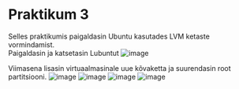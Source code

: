 # Praktikum 3
Selles praktikumis paigaldasin Ubuntu kasutades LVM ketaste vormindamist.                                                                                                   
Paigaldasin ja katsetasin Lubuntut
![image](https://github.com/DanielErikKiuru/OPsys/assets/146202163/4a640fe7-88a6-490b-93b2-a882129305d7)

Viimasena lisasin virtuaalmasinale uue kõvaketta ja suurendasin root partitsiooni.
![image](https://github.com/DanielErikKiuru/OPsys/assets/146202163/c2985610-a888-42c4-9a6b-2a049d04287c)
![image](https://github.com/DanielErikKiuru/OPsys/assets/146202163/b1bd8b2c-936e-4fa9-916f-b893e35b77a5)
![image](https://github.com/DanielErikKiuru/OPsys/assets/146202163/566aa289-6a5c-4d94-91e3-b8a0df0b15a7)
![image](https://github.com/DanielErikKiuru/OPsys/assets/146202163/873782fe-0696-4676-984d-d5680072e61b)

